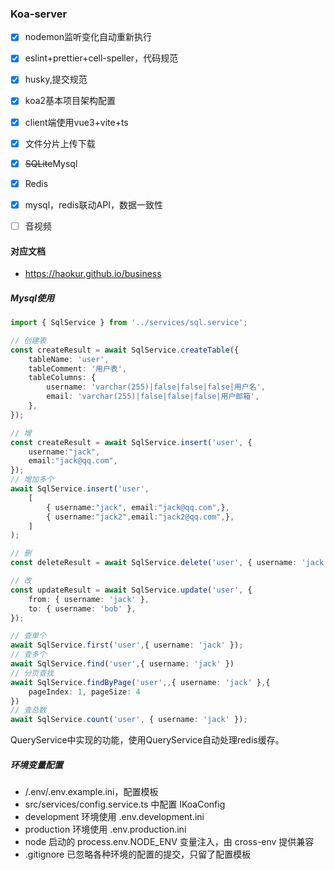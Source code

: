 ### Koa-server

- [x] nodemon监听变化自动重新执行
- [x] eslint+prettier+cell-speller，代码规范
- [x] husky,提交规范
- [x] koa2基本项目架构配置
- [x] client端使用vue3+vite+ts
- [x] 文件分片上传下载
- [x] ~~SQLite~~Mysql
- [x] Redis
- [x] mysql，redis联动API，数据一致性
- [ ] 音视频


#### 对应文档

- <a href="https://haokur.github.io/business" target="_blank">https://haokur.github.io/business</a>

##### Mysql使用

```typescript
import { SqlService } from '../services/sql.service';

// 创建表
const createResult = await SqlService.createTable({
    tableName: 'user',
    tableComment: '用户表',
    tableColumns: {
        username: 'varchar(255)|false|false|false|用户名',
        email: 'varchar(255)|false|false|false|用户邮箱',
    },
});

// 增
const createResult = await SqlService.insert('user', {
    username:"jack",
    email:"jack@qq.com",
});
// 增加多个
await SqlService.insert('user', 
    [
        { username:"jack", email:"jack@qq.com",},
        { username:"jack2",email:"jack2@qq.com",},
    ]
);

// 删
const deleteResult = await SqlService.delete('user', { username: 'jack' });

// 改
const updateResult = await SqlService.update('user', {
    from: { username: 'jack' },
    to: { username: 'bob' },
});

// 查单个
await SqlService.first('user',{ username: 'jack' });
// 查多个
await SqlService.find('user',{ username: 'jack' })
// 分页查找
await SqlService.findByPage('user',,{ username: 'jack' },{
    pageIndex: 1, pageSize: 4
})
// 查总数
await SqlService.count('user', { username: 'jack' });

```

QueryService中实现的功能，使用QueryService自动处理redis缓存。

##### 环境变量配置

- /.env/.env.example.ini，配置模板
- src/services/config.service.ts 中配置 IKoaConfig
- development 环境使用 .env.development.ini
- production 环境使用 .env.production.ini
- node 启动的 process.env.NODE_ENV 变量注入，由 cross-env 提供兼容
- .gitignore 已忽略各种环境的配置的提交，只留了配置模板